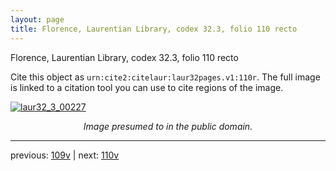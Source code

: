 ```yaml
---
layout: page
title: Florence, Laurentian Library, codex 32.3, folio 110 recto
---
```


Florence, Laurentian Library, codex 32.3, folio 110 recto

Cite this object as `urn:cite2:citelaur:laur32pages.v1:110r`.  The full image is linked to a citation tool you can use to cite regions of the image.

[![laur32_3_00227](http://www.homermultitext.org/iipsrv?IIIF=/project/homer/pyramidal/deepzoom/citelaur/laur32imgs/v1/laur32_3_00227.tif/full/800,/0/default.jpg)](http://www.homermultitext.org/ict2/?urn=urn:cite2:citelaur:laur32imgs.v1:laur32_3_00227) 

<p style="text-align: center; font-style: italic;">Image presumed to in the public domain.</p>

---

previous: [109v](../109v/) | next: [110v](../110v/)